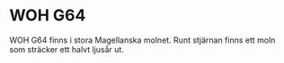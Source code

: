 # WOH G64

WOH G64 finns i stora Magellanska molnet. Runt stjärnan finns ett moln som
sträcker ett halvt ljusår ut.
